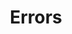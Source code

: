 ---
title: Errors
position_number: 3
content_markdown: |-
  | CODE | STATUS | DESCRIPTION |
  | :-: | :-: | :-: |
  | 200 | OK | Success |
  | 201 | Created | Created Successful |
  | 400 | Bad Request | We could not process that action |
  | 403 | Forbidden | We couldn't authenticate you |
  | 500 | Internal Server Error | Error occurred in the backend service |

  All **response** and **error feedback** using the right JSON format **------------>**

r_code_blocks:
  - code: |-
      {
          "id": 1,
          "uuid": "bb16ab21-6968-4182-4902-da0e04416619",
          "name": "root",
          "password": "fa585d89c851dd338a70dcf535aa",
          "max_role": 4,
          "created_at": "2021-09-12T17:36:30.4119796+08:00"
      }
    title: Response
    language: json
  - code: |-
      {
          "error": "sql: no rows in result set"
      }
    title: Error
    language: json
---